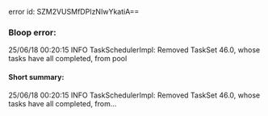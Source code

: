 error id: SZM2VUSMfDPIzNIwYkatiA==
### Bloop error:

25/06/18 00:20:15 INFO TaskSchedulerImpl: Removed TaskSet 46.0, whose tasks have all completed, from pool
#### Short summary: 

25/06/18 00:20:15 INFO TaskSchedulerImpl: Removed TaskSet 46.0, whose tasks have all completed, from...